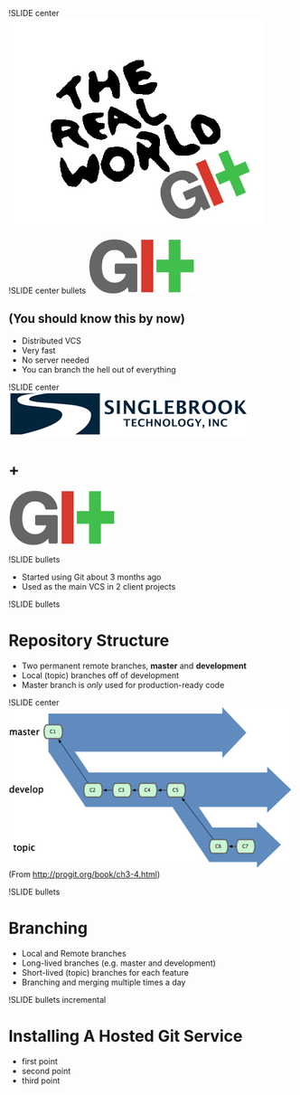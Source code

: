 !SLIDE center
![Git in Real Life](real-world-git.jpg)

!SLIDE center bullets
![Git](git-logo.png)
## (You should know this by now) ##

* Distributed VCS
* Very fast
* No server needed
* You can branch the hell out of everything

!SLIDE center
![Singlebrook](Singlebrook_Technology.gif)
# + #
![Git](git-logo.png)

!SLIDE bullets

* Started using Git about 3 months ago
* Used as the main VCS in 2 client projects

!SLIDE bullets
# Repository Structure #
* Two permanent remote branches, **master** and **development**
* Local (topic) branches off of development
* Master branch is *only* used for production-ready code

!SLIDE center
![Branching Workflow](topic-branching.png)
(From http://progit.org/book/ch3-4.html)

!SLIDE bullets
# Branching #
* Local and Remote branches
* Long-lived branches (e.g. master and development)
* Short-lived (topic) branches for each feature
* Branching and merging multiple times a day

!SLIDE bullets incremental
# Installing A Hosted Git Service #

* first point
* second point
* third point
